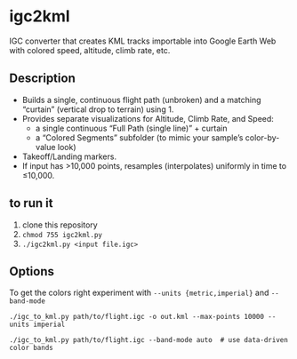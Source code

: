 # igc2kml
IGC converter that creates KML tracks importable into Google Earth Web with colored speed, altitude, climb rate, etc.

## Description
- Builds a single, continuous flight path (unbroken) and a matching “curtain”
  (vertical drop to terrain) using <extrude>1</extrude>.
- Provides separate visualizations for Altitude, Climb Rate, and Speed:
  - a single continuous “Full Path (single line)” + curtain
  - a “Colored Segments” subfolder (to mimic your sample’s color-by-value look)
- Takeoff/Landing markers.
- If input has >10,000 points, resamples (interpolates) uniformly in time to ≤10,000.
## to run it

1. clone this repository
2. `chmod 755 igc2kml.py`
3. `./igc2kml.py <input file.igc>`

## Options
To get the colors right experiment with `--units {metric,imperial}` and `--band-mode`
```
./igc_to_kml.py path/to/flight.igc -o out.kml --max-points 10000 --units imperial
```
```
./igc_to_kml.py path/to/flight.igc --band-mode auto  # use data-driven color bands
```

